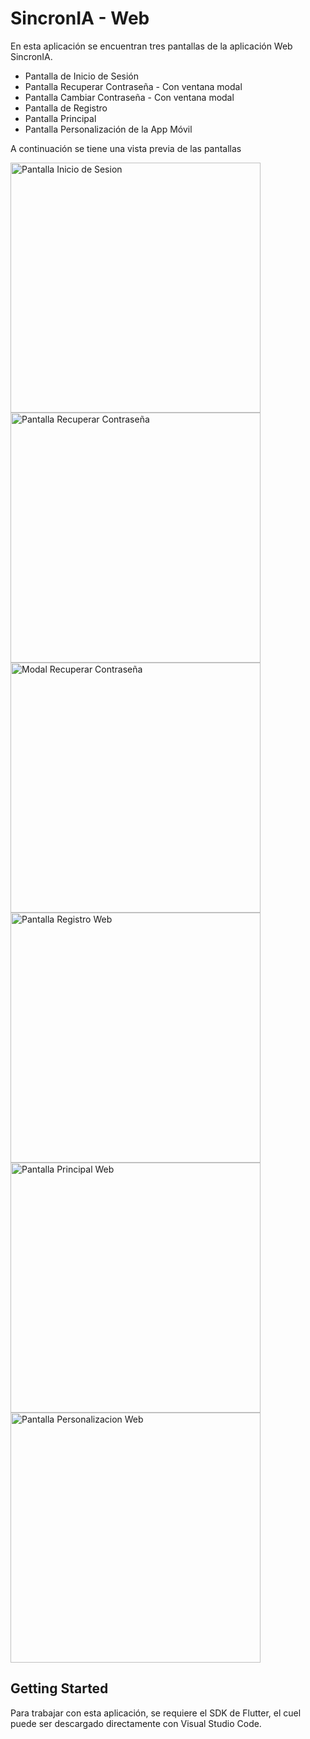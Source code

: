 # SincronIA - Web

En esta aplicación se encuentran tres pantallas de la aplicación Web SincronIA.

- Pantalla de Inicio de Sesión
- Pantalla Recuperar Contraseña - Con ventana modal
- Pantalla Cambiar Contraseña - Con ventana modal
- Pantalla de Registro
- Pantalla Principal
- Pantalla Personalización de la App Móvil
  
A continuación se tiene una vista previa de las pantallas

<img src="https://github.com/user-attachments/assets/d874fedc-e820-4622-933b-c387061ac631" alt="Pantalla Inicio de Sesion" width="400"/>
<img src="https://github.com/user-attachments/assets/5584cc7e-0772-4be0-9de2-d4c003d37c2d" alt="Pantalla Recuperar Contraseña" width="400"/>
<img src="https://github.com/user-attachments/assets/40389170-3568-49d9-8b69-bec2f1f4c336" alt="Modal Recuperar Contraseña" width="400"/>
<img src="https://github.com/user-attachments/assets/edeb0b7a-97eb-43f3-8662-06f0cd2698d8" alt="Pantalla Registro Web" width="400"/>
<img src="https://github.com/user-attachments/assets/b7876539-9195-4b35-8b85-3228cee56e62" alt="Pantalla Principal Web" width="400"/>
<img src="https://github.com/user-attachments/assets/566e7e2b-4fe5-4e70-be30-660598e6bd3f" alt="Pantalla Personalizacion Web" width="400"/>


## Getting Started
Para trabajar con esta aplicación, se requiere el SDK de Flutter, el cuel puede ser descargado directamente con Visual Studio Code.

